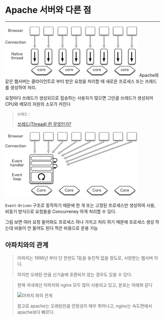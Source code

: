 # Apache 서버와 다른 점

---
![](../../images/nginxThread.png)
Apache와 같은 웹서버는 클라이언트로 부터 받은 요청을 처리할 때 새로운 프로세스 또는 쓰레드를 생성하여 처리.

요청마다 쓰레드가 생성되므로 접송하는 사용자가 많으면 그만큼 쓰레드가 생성되어 CPU와 메모리 자원의 소모가 커진다

> `쓰레드` :
>
>
> [쓰레드(Thread) 란 무엇인가?](https://www.notion.so/Thread-1c1c254386ad4b67bba1d535b62d8fce)
>

![img.png](../../images/img.png)

`Event-Driven` 구조로 동작하기 때문에 한 개 또는 고정된 프로세스만 생성하여 사용, 비동기 방식으로 요청들을 Concurreney 하게 처리할 수 있다.

그림 보면 여러 요청 들어와도 프로세스 하나 가지고 처리 하기 때문에 프로세스 생성 하는데 비용이 안 들어도 된다 적은 비용으로 운용 가능

## 아파치와의 관계

> 아파치는 1996년 부터 단 한번도 1등을 놓친적 없을 정도로, 사랑받는 웹서버 이다.
>
>
> 하지만 오래된 만큼 신기술에 호환되지 않는 경우도 있을 수 있다.
>

> 현재 국내에선 아파치와 nginx 모두 많이 사용되고 있고, 분포는 아래와 같다
>
>
> ![아파치 와의 관계](https://github.com/jhhong0509/study/raw/master/nginx/nginx_graph.png)
>
> 참고로 apache는 오래된만큼 안정성이 매우 뛰어나고, nginx는 속도면에서 apache보다 빠르다.
>